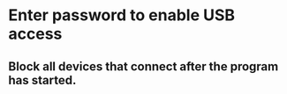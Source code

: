 # Enter password to enable USB access
## Block all devices that connect after the program has started.
